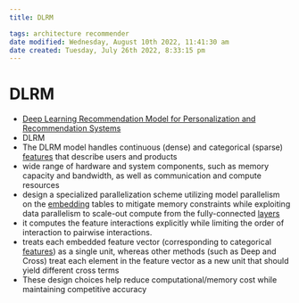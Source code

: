 ```yaml
---
title: DLRM

tags: architecture recommender
date modified: Wednesday, August 10th 2022, 11:41:30 am
date created: Tuesday, July 26th 2022, 8:33:15 pm
---
```


# DLRM
- [Deep Learning Recommendation Model for Personalization and Recommendation Systems](https://arxiv.org/abs/1906.00091)
- DLRM
- The DLRM model handles continuous (dense) and categorical (sparse) [features](Features.md) that describe users and products
- wide range of hardware and system components, such as memory capacity and bandwidth, as well as communication and compute resources
- design a specialized parallelization scheme utilizing model parallelism on the [embedding](Embedding.md) tables to mitigate memory constraints while exploiting data parallelism to scale-out compute from the fully-connected [layers](Layers.md)
- it computes the feature interactions explicitly while limiting the order of interaction to pairwise interactions.
- treats each embedded feature vector (corresponding to categorical [features](Features.md)) as a single unit, whereas other methods (such as Deep and Cross) treat each element in the feature vector as a new unit that should yield different cross terms
- These design choices help reduce computational/memory cost while maintaining competitive accuracy

